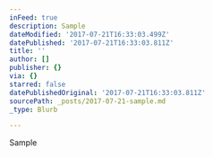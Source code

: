 ```yaml
---
inFeed: true
description: Sample
dateModified: '2017-07-21T16:33:03.499Z'
datePublished: '2017-07-21T16:33:03.811Z'
title: ''
author: []
publisher: {}
via: {}
starred: false
datePublishedOriginal: '2017-07-21T16:33:03.811Z'
sourcePath: _posts/2017-07-21-sample.md
_type: Blurb

---
```

Sample